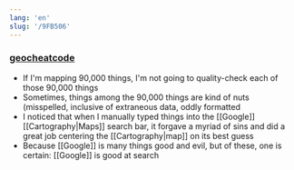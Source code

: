 ```yaml
---
lang: 'en'
slug: '/9FB506'
---
```


### [geocheatcode](https://beauhilton.com/posts/geocheatcode.html)

- If I'm mapping 90,000 things, I'm not going to quality-check each of those 90,000 things
- Sometimes, things among the 90,000 things are kind of nuts (misspelled, inclusive of extraneous data, oddly formatted
- I noticed that when I manually typed things into the [[Google]] [[Cartography|Maps]] search bar, it forgave a myriad of sins and did a great job centering the [[Cartography|map]] on its best guess
- Because [[Google]] is many things good and evil, but of these, one is certain: [[Google]] is good at search
